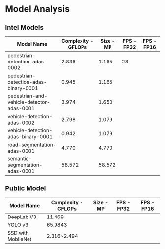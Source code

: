 # Model Analysis

## Intel Models
|Model Name   |Complexity - GFLOPs   | Size - MP  | FPS - FP32 |  FPS - FP16 |
|---|---|---|---|---|
|pedestrian-detection-adas-0002   |2.836   |1.165   |28   |   |
|pedestrian-detection-adas-binary-0001   |0.945   |1.165	   |   |   |
|pedestrian-and-vehicle-detector-adas-0001   |	3.974   |1.650	   |   |   |
|vehicle-detection-adas-0002   |2.798   |1.079   |   |   |
|vehicle-detection-adas-binary-0001   |0.942   |1.079   |   |   |
|road-segmentation-adas-0001   |4.770   |4.770   |   |   |
|semantic-segmentation-adas-0001   |58.572   |58.572   |   |   |

## Public Model
|Model Name   |Complexity - GFLOPs   | Size - MP  | FPS - FP32 |  FPS - FP16 |
|---|---|---|---|---|
|DeepLab V3|11.469||||
|YOLO v3|65.9843||||
|SSD with MobileNet |2.316~2.494||||

